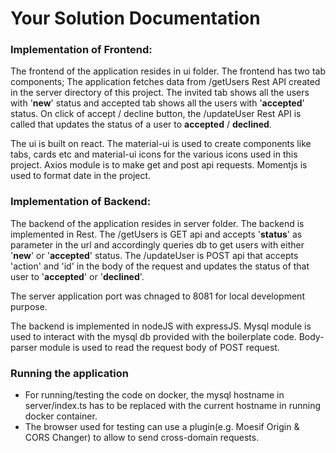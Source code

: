 Your Solution Documentation
===========================

### Implementation of Frontend:

The frontend of the application resides in ui folder. The frontend has two tab components; The application fetches data from /getUsers Rest API created in the server directory of this project. The invited tab shows all the users with '**new**' status and accepted tab shows all the users with '**accepted**' status. On click of accept / decline button, the /updateUser Rest API is called that updates the status of a user to **accepted** / **declined**.

The ui is built on react. The material-ui is used to create components like tabs, cards etc and material-ui icons for the various icons used in this project.
Axios module is to make get and post api requests.
Momentjs is used to format date in the project.

### Implementation of Backend:

The backend of the application resides in server folder. The backend is implemented in Rest.
The /getUsers is GET api and accepts '**status**' as parameter in the url and accordingly queries db to get users with either '**new**' or '**accepted**' status.
The /updateUser is POST api that accepts 'action' and 'id' in the body of the request and updates the status of that user to '**accepted**' or '**declined**'.

The server application port was chnaged to 8081 for local development purpose.

The backend is implemented in nodeJS with expressJS.
Mysql module is used to interact with the mysql db provided with the boilerplate code.
Body-parser module is used to read the request body of POST request. 

### Running the application

* For running/testing the code on docker, the mysql hostname in server/index.ts has to be replaced with the current hostname in running docker container.
* The browser used for testing can use a plugin(e.g. Moesif Origin & CORS Changer) to allow to send cross-domain requests.